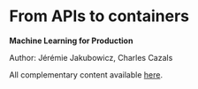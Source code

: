 # From APIs to containers

**Machine Learning for Production**

Author: Jérémie Jakubowicz, Charles Cazals

All complementary content available [here](https://hip-giraffe-f07.notion.site/Containers-581f4ff3ee1c4a6fa287823e8d0ee9be).